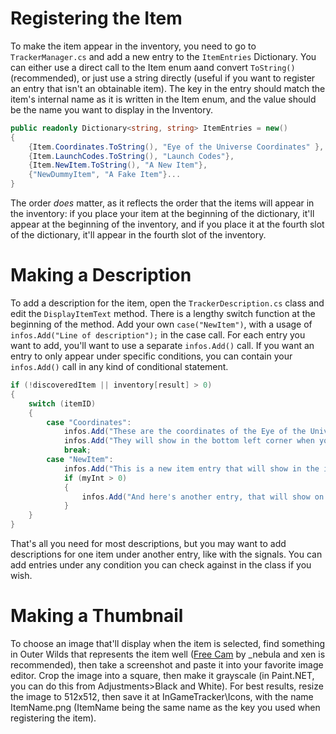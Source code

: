 # Registering the Item
To make the item appear in the inventory, you need to go to `TrackerManager.cs` and add a new entry to the `ItemEntries` Dictionary. You can either use a direct call to the Item enum aand convert `ToString()` (recommended), or just use a string directly (useful if you want to register an entry that isn't an obtainable item). The key in the entry should match the item's internal name as it is written in the Item enum, and the value should be the name you want to display in the Inventory.

```cs
public readonly Dictionary<string, string> ItemEntries = new()
{
    {Item.Coordinates.ToString(), "Eye of the Universe Coordinates" },
    {Item.LaunchCodes.ToString(), "Launch Codes"},
    {Item.NewItem.ToString(), "A New Item"},
    {"NewDummyItem", "A Fake Item"}...
}
```

The order *does* matter, as it reflects the order that the items will appear in the inventory: if you place your item at the beginning of the dictionary, it'll appear at the beginning of the inventory, and if you place it at the fourth slot of the dictionary, it'll appear in the fourth slot of the inventory.

# Making a Description
To add a description for the item, open the `TrackerDescription.cs` class and edit the `DisplayItemText` method. There is a lengthy switch function at the beginning of the method. Add your own `case("NewItem")`, with a usage of `infos.Add("Line of description");` in the case call. For each entry you want to add, you'll want to use a separate `infos.Add()` call. If you want an entry to only appear under specific conditions, you can contain your `infos.Add()` call in any kind of conditional statement.

```cs
if (!discoveredItem || inventory[result] > 0)
{
    switch (itemID)
    {
        case "Coordinates":
            infos.Add("These are the coordinates of the Eye of the Universe.");
            infos.Add("They will show in the bottom left corner when you're ready to input them.");
            break;
        case "NewItem":
            infos.Add("This is a new item entry that will show in the inventory.");
            if (myInt > 0)
            {
                infos.Add("And here's another entry, that will show on a new line, but only if myInt is greater than zero.");
            }
    }
}
```

That's all you need for most descriptions, but you may want to add descriptions for one item under another entry, like with the signals. You can add entries under any condition you can check against in the class if you wish.

# Making a Thumbnail
To choose an image that'll display when the item is selected, find something in Outer Wilds that represents the item well ([Free Cam](https://outerwildsmods.com/mods/freecam/) by _nebula and xen is recommended), then take a screenshot and paste it into your favorite image editor. Crop the image into a square, then make it grayscale (in Paint.NET, you can do this from Adjustments>Black and White). For best results, resize the image to 512x512, then save it at InGameTracker\Icons, with the name ItemName.png (ItemName being the same name as the key you used when registering the item).